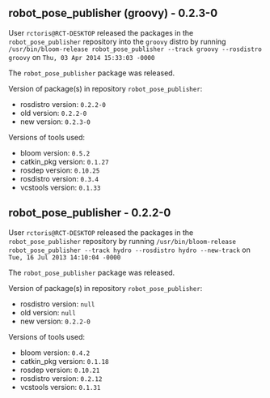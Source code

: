 ## robot_pose_publisher (groovy) - 0.2.3-0

User `rctoris@RCT-DESKTOP` released the packages in the `robot_pose_publisher` repository into the `groovy` distro by running `/usr/bin/bloom-release robot_pose_publisher --track groovy --rosdistro groovy` on `Thu, 03 Apr 2014 15:33:03 -0000`

The `robot_pose_publisher` package was released.

Version of package(s) in repository `robot_pose_publisher`:
- rosdistro version: `0.2.2-0`
- old version: `0.2.2-0`
- new version: `0.2.3-0`

Versions of tools used:
- bloom version: `0.5.2`
- catkin_pkg version: `0.1.27`
- rosdep version: `0.10.25`
- rosdistro version: `0.3.4`
- vcstools version: `0.1.33`


## robot_pose_publisher - 0.2.2-0

User `rctoris@RCT-DESKTOP` released the packages in the `robot_pose_publisher` repository by running `/usr/bin/bloom-release robot_pose_publisher --track hydro --rosdistro hydro --new-track` on `Tue, 16 Jul 2013 14:10:04 -0000`

The `robot_pose_publisher` package was released.

Version of package(s) in repository `robot_pose_publisher`:
- rosdistro version: `null`
- old version: `null`
- new version: `0.2.2-0`

Versions of tools used:
- bloom version: `0.4.2`
- catkin_pkg version: `0.1.18`
- rosdep version: `0.10.21`
- rosdistro version: `0.2.12`
- vcstools version: `0.1.31`


